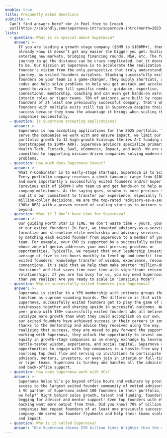 ```yaml
---
enable: true
title: Frequently Asked Questions
subtitle: >-
  Can’t find answers here? <br /> Feel free to [reach
  out](https://calendly.com/supernova-intro/supernova-intro?month=2023-05).
lists:
  - question: What is so special about Supernova?
    answer: >-
      If you are leading a growth stage company ($5MM to $100MM+), then you
      already know it doesn't get any easier the bigger you get. Scaling teams,
      entering new markets, bridging financing rounds, M&A, etc. The founders’
      journey to go the distance can be crazy complicated, but it doesn’t have
      to be. Our mission at Supernova is to accelerate the realization of the
      founder's vision from the only perspective that truly understands the
      journey, as exited founders ourselves. Stacking successfully exited
      founders on your team is a game-changer. They supply shortcuts, and cheat
      codes and help solve problems to help you get unstuck and accelerate
      speed-to-value. They fill specific needs - guidance, expertise,
      connections, mentorship, coaching and can even get hands-on serving in
      interim roles or tiger teams. 70% of unicorns were built by repeat
      founders of at least one previously successful company. That's why
      founders with multiple exits still tag in Supernova despite their past
      success because they know the advantage it brings when scaling their
      companies successfully.
  - question: Is Supernova accepting applications?
    answer: >-
      Supernova is now accepting applications for the 2025 portfolio. To best
      serve the companies we work with and ensure impact, we limit our annual
      portfolio growth to 12 high-growth Scaleups (Series A-C funding or
      bootstrapped to $5MM+ ARR). Supernova advisors specialize primarily in AI,
      Health Tech, Fintech, SaaS, eCommerce, Impact, and Web3. We are especially
      committed to supporting mission-driven companies solving modern-day
      problems.
  - question: How much does Supernova invest?
    answer: >-
      What Y-Combinator is to early-stage startups, Supernova is to Scaleups. 
      Every portfolio company receives a check (amounts range from $100K-$1MM+),
      and more importantly 5 successfully exited founders and/or Super founders
      (previous exit of $50MM+) who team up and get hands-on to help accelerate
      company milestones. As the saying goes, wisdom is more precious than gold
      and it's our commitment to transfer our experience, especially for
      million-dollar decisions. We are the top-rated 'advisory-as-a-service'
      (90%+ NPS) with a proven record of scaling startups to unicorn status and
      beyond.
  - question: What if I don’t have time for Supernova?
    answer: >-
      Our guiding North Star is TIME. We don't waste time - yours, your teams,
      or our exited founders! In fact, we invented advisory-as-a-serviceTM to
      formalize and streamline elite mentorship and advisory services. We begin
      by matching each exited founder from Supernova to a member of your C-level
      team. For example, your CMO is supported by a successfully exited founder
      whose zone of genius addresses your most pressing problems or
      opportunities. Typically, we request that your leadership invests an
      average of five to ten hours monthly to level up and benefit from our
      exited founders' knowledge transfer of wisdom, experience, resources, and
      connections. It's said that we help them make smarter "million-dollar
      decisions" and that saves time over time with significant returns on the
      relationships. If you are too busy for us, you may need Supernova more
      than you realize! Are you ready to scale in "Conscious Mode"?
  - question: Why do successfully exited founders join Supernova?
    answer: >-
      Supernova is similar to a YPO membership with intimate groups that
      function as supreme sounding boards. The difference is that with
      Supernova, successfully exited founders get to play the game of scaling
      businesses together and sharing upside in successful outcomes. We are a
      peer group with 150+ successfully exited founders who all believe we can
      catalyze more growth than what they could accomplish on our own. Most of
      our exited founders have achieved success in their careers in some part
      thanks to the mentorship and advice they received along the way. In
      realizing that success, they are moved to pay forward the support. By
      working with Supernova, they unlock the opportunity to invest and get
      equity in growth-stage companies as an energy exchange by leveraging their
      battle-tested wisdom, experience, and social capital. Supernova curates
      opportunities to engage with top companies in a hassle-free way by
      sourcing top deal flow and serving up invitations to participate as
      advisors, mentors, investors, or even join in interim or full-time roles
      or tiger teams. Supernova is turnkey and handles all the administration
      and back-office support.
  - question: How does Supernova work with VCs?
    answer: >-
      Supernova helps VC’s go beyond office hours and webinars by providing
      access to the largest exited founder community of vetted advisors. A Tier
      1 VC partner of Supernova asked 100 founders in their portfolio, “How can
      we help?” Right behind sales growth, talent and funding, founders are
      begging for advisor and mentor support! Even top founders with elite VC
      backing want more output from them. Did you know? 70% of billion-dollar
      companies had repeat founders of at least one previously successful
      company. We serve as founder flywheels and help their teams scale success
      and impact.
  - question: Why is it called Supernova?
    answer: "One Supernova shines 570 billion times brighter than the sun. One sun sustains all life on planet earth. We believe it’s time for solo stars (super founders) to combine their life force energy and shine brighter together. By serving as spokes on one founder flywheel, we move energy more powerfully and efficiently through startups and their ecosystems. We exist to unify our superpowers as quantum creators and play as one all-star team for venture humanity.\U0001F31F"
---
```


